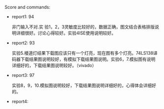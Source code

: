 Score and commands:

* report1: 94
  
  非门输入不对.实 验1，2，3灵敏度比较好的，数据正确，图文结合表格排版说明详细很好。讨论心得较好。实验4ISE使用说明较好。
* report2: 93

  实验5.楼道灯结果下载图应该只有一个灯亮，现在图有多个灯亮。74LS138译码器下载结果图说明较好，有模拟下载结果图说明。实验6，7.模拟图有说明详细好的，下载结果图说明较好。（vivado）
* report3: 97

  实验8，9，10.模拟图说明较好，下载结果图说明详细好的，心得体会详细好的。
* report4:
